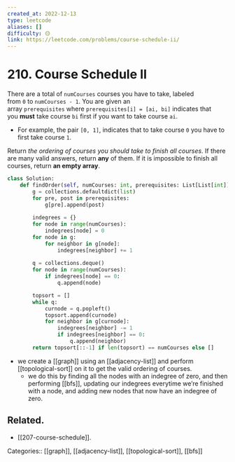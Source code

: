 ```yaml
---
created_at: 2022-12-13
type: leetcode
aliases: []
difficulty: 🟡
link: https://leetcode.com/problems/course-schedule-ii/
---
```


# 210. Course Schedule II

There are a total of `numCourses` courses you have to take, labeled from `0` to `numCourses - 1`. You are given an array `prerequisites` where `prerequisites[i] = [ai, bi]` indicates that you **must** take course `bi` first if you want to take course `ai`.

- For example, the pair `[0, 1]`, indicates that to take course `0` you have to first take course `1`.

Return _the ordering of courses you should take to finish all courses_. If there are many valid answers, return **any** of them. If it is impossible to finish all courses, return **an empty array**.

```python
class Solution:
    def findOrder(self, numCourses: int, prerequisites: List[List[int]]) -> List[int]:
        g = collections.defaultdict(list)
        for pre, post in prerequisites:
            g[pre].append(post)
        
        indegrees = {}
        for node in range(numCourses):
            indegrees[node] = 0
        for node in g:
            for neighbor in g[node]:
                indegrees[neighbor] += 1
        
        q = collections.deque()
        for node in range(numCourses):
            if indegrees[node] == 0:
                q.append(node)

        topsort = []
        while q:
            curnode = q.popleft()
            topsort.append(curnode)
            for neighbor in g[curnode]:
                indegrees[neighbor] -= 1
                if indegrees[neighbor] == 0:
                    q.append(neighbor)
        return topsort[::-1] if len(topsort) == numCourses else []
```

- we create a [[graph]] using an [[adjacency-list]] and perform [[topological-sort]] on it to get the valid ordering of courses.
	- we do this by finding all the nodes with an indegree of zero, and then performing [[bfs]], updating our indegrees everytime we’re finished with a node, and adding new nodes that now have an indegree of zero.

## Related.

- [[207-course-schedule]].

Categories:: [[graph]], [[adjacency-list]], [[topological-sort]], [[bfs]]